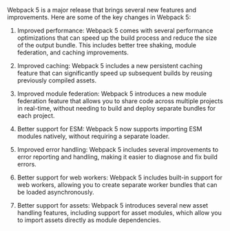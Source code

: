 Webpack 5 is a major release that brings several new features and improvements. Here are some of the key changes in Webpack 5:

1. Improved performance: Webpack 5 comes with several performance optimizations that can speed up the build process and reduce the size of the output bundle. This includes better tree shaking, module federation, and caching improvements.

2. Improved caching: Webpack 5 includes a new persistent caching feature that can significantly speed up subsequent builds by reusing previously compiled assets.

3. Improved module federation: Webpack 5 introduces a new module federation feature that allows you to share code across multiple projects in real-time, without needing to build and deploy separate bundles for each project.

4. Better support for ESM: Webpack 5 now supports importing ESM modules natively, without requiring a separate loader.

5. Improved error handling: Webpack 5 includes several improvements to error reporting and handling, making it easier to diagnose and fix build errors.

6. Better support for web workers: Webpack 5 includes built-in support for web workers, allowing you to create separate worker bundles that can be loaded asynchronously.

7. Better support for assets: Webpack 5 introduces several new asset handling features, including support for asset modules, which allow you to import assets directly as module dependencies.